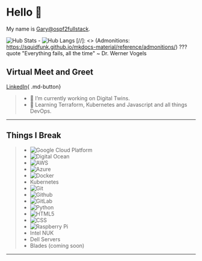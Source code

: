# Hello 👋
My name is [Gary@ospf2fullstack](## "Technologist"). 

![Hub Stats](https://github-readme-stats.vercel.app/api?username=ospf2fullstack&show_icons=true&hide_title=true&theme=solarized-dark&count_private=true&hide=stars)
    - ![Hub Langs](https://github-readme-stats.vercel.app/api/top-langs/?username=ospf2fullstack&hide=TeX&layout=compact)
[//]: <> (Admonitions: https://squidfunk.github.io/mkdocs-material/reference/admonitions/)
??? quote
        "Everything fails, all the time" ~ Dr. Werner Vogels


## Virtual Meet and Greet 
[LinkedIn](https://www.linkedin.com/in/ginnerarity/){ .md-button}
>  - 🔭 I’m currently working on Digital Twins. 
>  - 🌱 Learning Terraform, Kubernetes and Javascript and all things DevOps.

---

## Things I Break
>  - <img alt="Google Cloud Platform" src="https://img.shields.io/badge/-Google_Cloud_Platform-1a73e8?style=flat-square&logo=google-cloud&logoColor=white" />
>  - <img alt="Digital Ocean" src="https://img.shields.io/badge/-Digital%20Ocean-darkblue?style=flat-square&logo=digitalocean"/>
>  - <img alt="AWS" src="https://img.shields.io/badge/Amazon%20AWS-232F3E?style=flat-square&logo=amazon-aws"/>
>  - <img alt="Azure" src="https://img.shields.io/badge/Microsoft%20Azure-232F7E?style=flat-square&logo=microsoft-azure"/>
>  - <img alt="Docker" src="https://img.shields.io/badge/-Docker-black?style=flat-square&logo=docker"/>
>  - Kubernetes 
>  - <img alt="Git" src="https://img.shields.io/badge/-Git-black?style=flat-square&logo=git"/>
>  - <img alt="Github" src="https://img.shields.io/badge/-GitHub-181717?style=flat-square&logo=github"/>
>  - <img alt="GitLab" src="https://img.shields.io/badge/-GitLab-FCA121?style=flat-square&logo=gitlab"/>
>  - <img alt="Python" src="https://img.shields.io/badge/-Python-black?style=flat-square&logo=Python"/>
>  - <img alt="HTML5" src="https://img.shields.io/badge/-HTML5-E34F26?style=flat-square&logo=html5&logoColor=white"/>
>  - <img alt="CSS" src="https://img.shields.io/badge/-CSS3-1572B6?style=flat-square&logo=css3"/>
> - <img alt="Raspberry Pi" src="https://img.shields.io/badge/-Raspberry%20Pi-C51A4A?style=flat-square&logo=Raspberry-Pi"/>
> - Intel NUK
> - Dell Servers
> - Blades (coming soon)

---

